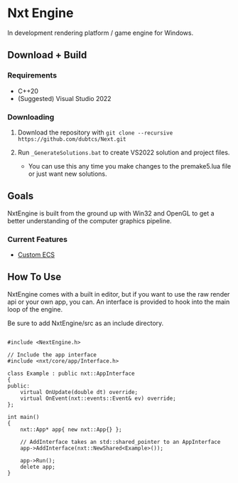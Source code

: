 
# Nxt Engine

In development rendering platform / game engine for Windows.

## Download + Build

### Requirements 

 - C++20
 - (Suggested) Visual Studio 2022

### Downloading 

1. Download the repository with `git clone --recursive https://github.com/dubtcs/Next.git`

2. Run `_GenerateSolutions.bat` to create VS2022 solution and project files.
    - You can use this any time you make changes to the premake5.lua file or just want new solutions.

## Goals

NxtEngine is built from the ground up with Win32 and OpenGL to get a better understanding of the computer graphics pipeline.

### Current Features 
   - [Custom ECS](https://github.com/dubtcs/nECS)

## How To Use

NxtEngine comes with a built in editor, but if you want to use the raw render api or your own app, you can.
An interface is provided to hook into the main loop of the engine.

Be sure to add NxtEngine/src as an include directory.

```

#include <NextEngine.h>

// Include the app interface
#include <nxt/core/app/Interface.h>

class Example : public nxt::AppInterface
{
public:
    virtual OnUpdate(double dt) override;
    virtual OnEvent(nxt::events::Event& ev) override;
};

int main()
{
    nxt::App* app{ new nxt::App{} };

    // AddInterface takes an std::shared_pointer to an AppInterface
    app->AddInterface(nxt::NewShared<Example>());
    
    app->Run();
    delete app;
}

```
